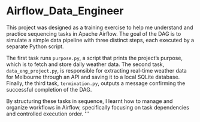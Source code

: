 # Airflow_Data_Engineer


This project was designed as a training exercise to help me understand and practice sequencing tasks in Apache Airflow. 
The goal of the DAG is to simulate a simple data pipeline with three distinct steps, each executed by a separate Python script. 

The first task runs `purpose.py`, a script that prints the project’s purpose, which is to fetch and store daily weather data. 
The second task, `data_eng_project.py`, is responsible for extracting real-time weather data for Melbourne through an API and saving it to a local SQLite database. 
Finally, the third task, `termination.py`, outputs a message confirming the successful completion of the DAG. 

By structuring these tasks in sequence, I learnt how to manage and organize workflows in Airflow, 
specifically focusing on task dependencies and controlled execution order.
'''
